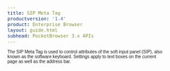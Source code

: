 ```yaml
---
title: SIP Meta Tag
productversion: '1.4'
product: Enterprise Browser
layout: guide.html
subhead: PocketBrowser 3.x APIs
---
```


The SIP Meta Tag is used to control attributes of the soft input panel (SIP), also known as the software keyboard. Settings apply to text boxes on the current page as well as the address bar. 

<html>
  <head>
    <META http-equiv="Content-Type" content="text/html; charset=utf-8">
    <style>
					body
					{
					font-family:verdana,arial,helvetica;
					font-size:x-small;
					margin:20;
					}
					h1
					{
					font-family:verdana,arial,helvetica;
					font-size:medium;
					font-weight:bold;
					}
					th
					{
					font-family:verdana,arial,helvetica;
					font-size:x-small;
					font-weight:bold;
					text-align:left;
					background-color:#CCCCCC;
					}
					td
					{
					font-family:verdana,arial,helvetica;
					font-size:x-small;
					text-align:left;
					}
					.clsRef
					{
					font-family:verdana,arial,helvetica;
					font-size:small;
					color:#003399;
					font-weight:bold;
					text-align:left;
					}
					.clsSyntax
					{
					font-family:courier;
					font-size:x-small;
					text-align:left;
					background-color:#ffffff;
					}
					.clsSyntaxHeadings
					{
					font-family:verdana,arial,helvetica;
					font-size:x-small;
					font-weight:bold;
					text-align:left;
					color:#000066;
					background-color:#efeff7;
					border-bottom: #c8cdde 1px solid;
					}
					.clsSyntaxCells
					{
					font-family:verdana,arial,helvetica;
					font-size:x-small;
					text-align:left;
					background-color:#f7f7ff;
					border-bottom: #d5d5d3 1px solid;
					}
				</style>
    <title>SIP</title><script type="text/javascript" language="Javascript">
					
					function ToggleSpan(SpanId, ImgID)
					{
						var path = '../Resources/'
					//Toggle the span view on or off
					var Rollup = document.all.item(SpanId);
					var RollupImg = document.all.item(ImgID);
					var ToggleExpand = path + 'ToggleExpand.gif';
					var ToggleCollapse = path + 'ToggleCollapse.gif';
					Rollup.style.display = (Rollup.style.display=='none' ? 'block' : 'none');
					RollupImg.src = (Rollup.style.display=='none' ? ToggleExpand : ToggleCollapse);
					}

					function CopyTemplate(sControl)
					{
					//Copy the template values held in the appropriate textarea to clipboard
					if (window.clipboardData)
					{
					window.clipboardData.setData("Text", document.all.item(sControl).value);
					}
					return false;
					}
					
				</script></head>
  <body topmargin="0" leftmargin="0" marginheight="0" marginwidth="0" bgcolor="#ffffff" text="#000000">
    <hr size="1">
    <div id="SyntaxSpan" style="display:block">
      <blockquote>
        <table class="clsSyntax" cellspacing="1" cellpadding="3" width="95%">
          <tr>
            <th class="clsSyntaxHeadings">SIP (META Tag) Syntax
						</th>
          </tr>
          <tr>
            <td class="clsSyntaxCells">
              <p>&lt;META HTTP-Equiv="SIP" content="[method / parameter]"&gt;</p>
            </td>
          </tr>
        </table>
      </blockquote><br></div>
    <div id="ParametersWOSpan" style="display:block">
      <blockquote>
				Items listed in this section indicate methods or, in some cases, indicate parameters which will be retrieved.
				<BR><BR><table class="clsSyntax" cellspacing="1" cellpadding="3" width="95%">
          <col width="10%">
          <col width="68%">
          <col width="22%">
          <tr>
            <th class="clsSyntaxHeadings">Name</th>
            <th class="clsSyntaxHeadings">Description</th>
            <th class="clsSyntaxHeadings">
              <table cellspacing="0" cellpadding="0">
                <tr>
                  <td width="85%" class="clsSyntaxHeadings" style="border-bottom-style: none;">Default Value</td>
                </tr>
              </table>
            </th>
          </tr>
          <tr>
            <td valign="top" class="clsSyntaxCells"><b>Manual</b></td>
            <td valign="top" class="clsSyntaxCells">When shown by the SIP Button, will show and hide when text boxes have focus (See Remarks)</td>
            <td valign="top" class="clsSyntaxCells">Device Specific</td>
          </tr>
          <tr>
            <td valign="top" class="clsSyntaxCells"><b>Automatic</b></td>
            <td valign="top" class="clsSyntaxCells">Shows and hides when text boxes have focus (See Remarks).  Applying SIP control Automatic will prevent SIP control Manual being applied in the same application.  To return to Manual SIP control you can press a hardware key.</td>
            <td valign="top" class="clsSyntaxCells">Device Specific</td>
          </tr>
        </table>
        <table cellspacing="1" cellpadding="3" width="95%">
          <col width="78%">
          <col width="8%">
          <col width="1%">
          <col width="5%">
          <col width="1%">
          <col width="5%">
          <col width="2%">
          <tr align="right">
            <td></td>
            <td valign="bottom" style="border-bottom-style: none;font-weight:normal;font-size:xx-small;"><nobr><b>Copy methods template to clipboard:</b></nobr></td>
            <td></td>
            <td valign="bottom" style="border-bottom-style: none;font-weight:normal;font-size:xx-small;"><nobr><img id="imgCopyDefaultsWO" alt="Copy META Tag template to clipboard" onclick="CopyTemplate('txtMETATemplateWO')" onmouseover="this.style.cursor='hand'" src="../Resources/CopyDefaults.gif">
									META Tags
								</nobr></td>
            <td></td>
            <td valign="middle" style="border-bottom-style: none;font-weight:normal;font-size:xx-small;"><nobr><img id="imgCopyDefaultsWO" alt="Copy Javascript template to clipboard" onclick="CopyTemplate('txtJavascriptTemplateWO')" onmouseover="this.style.cursor='hand'" src="../Resources/CopyDefaults.gif">
									Javascript
								</nobr></td>
            <td></td>
          </tr>
        </table>
        <div style="display:none"><textarea id="txtMETATemplateWO">&lt;!-- 
The SIP META Tag is used to control attributes of the soft input panel. Note that these settings apply to both text boxes on the current page as well as the address bar
--&gt;

&lt;!-- &lt;META HTTP-Equiv="SIP" Content="Manual"&gt; --&gt;      &lt;!-- When shown by the SIP Button, will show and hide when text boxes have focus (See Remarks) --&gt;
&lt;!-- &lt;META HTTP-Equiv="SIP" Content="Automatic"&gt; --&gt;      &lt;!-- Shows and hides when text boxes have focus (See Remarks).  Applying SIP control Automatic will prevent SIP control Manual being applied in the same application.  To return to Manual SIP control you can press a hardware key. --&gt;</textarea></div>
        <div style="display:none"><textarea id="txtJavascriptTemplateWO">&lt;script&gt;
   /*
   The SIP META Tag is used to control attributes of the soft input panel. Note that these settings apply to both text boxes on the current page as well as the address bar
   */

   function doSIPInit()
   {
      var objGeneric = new ActiveXObject("PocketBrowser.Generic");

      //objGeneric.InvokeMETAFunction('SIP', 'Manual');      /* When shown by the SIP Button, will show and hide when text boxes have focus (See Remarks) */
      //objGeneric.InvokeMETAFunction('SIP', 'Automatic');      /* Shows and hides when text boxes have focus (See Remarks).  Applying SIP control Automatic will prevent SIP control Manual being applied in the same application.  To return to Manual SIP control you can press a hardware key. */

   }
&lt;/script&gt;</textarea></div>
      </blockquote><br></div>
    <div id="ParametersWSpan" style="display:block">
      <blockquote>
				Items listed in this section indicate parameters, or attributes which can be set.
				<BR><BR><table class="clsSyntax" cellspacing="1" cellpadding="3" width="95%">
          <col width="20%">
          <col width="20%">
          <col width="38%">
          <col width="22%">
          <tr>
            <th class="clsSyntaxHeadings">Name</th>
            <th class="clsSyntaxHeadings">Possible Values</th>
            <th class="clsSyntaxHeadings">Description</th>
            <th class="clsSyntaxHeadings">
              <table cellspacing="0" cellpadding="0">
                <tr>
                  <td width="85%" class="clsSyntaxHeadings" style="border-bottom-style: none;">Default Value</td>
                </tr>
              </table>
            </th>
          </tr>
          <tr>
            <td valign="top" class="clsSyntaxCells"><b>Left:[Value]
													</b></td>
            <td valign="top" class="clsSyntaxCells">Horizontal position, in pixels</td>
            <td valign="top" class="clsSyntaxCells">Sets the horizontal position of the SIP in pixels</td>
            <td valign="top" class="clsSyntaxCells">Center of the screen</td>
          </tr>
          <tr>
            <td valign="top" class="clsSyntaxCells"><b>Top:[Value]
													</b></td>
            <td valign="top" class="clsSyntaxCells">Vertical position, in pixels</td>
            <td valign="top" class="clsSyntaxCells">Sets the vertical position of the SIP in pixels</td>
            <td valign="top" class="clsSyntaxCells">Bottom of the screen</td>
          </tr>
        </table>
        <table cellspacing="1" cellpadding="3" width="95%">
          <col width="78%">
          <col width="8%">
          <col width="1%">
          <col width="5%">
          <col width="1%">
          <col width="5%">
          <col width="2%">
          <tr align="right">
            <td></td>
            <td valign="bottom" style="border-bottom-style: none;font-weight:normal;font-size:xx-small;"><nobr><b>Copy parameters template to clipboard:</b></nobr></td>
            <td></td>
            <td valign="bottom" style="border-bottom-style: none;font-weight:normal;font-size:xx-small;"><nobr><img id="imgCopyDefaultsW" alt="Copy META Tag template to clipboard" onclick="CopyTemplate('txtMETATemplateW')" onmouseover="this.style.cursor='hand'" src="../Resources/CopyDefaults.gif">
									META Tags
								</nobr></td>
            <td></td>
            <td valign="middle" style="border-bottom-style: none;font-weight:normal;font-size:xx-small;"><nobr><img id="imgCopyDefaultsW" alt="Copy Javascript template to clipboard" onclick="CopyTemplate('txtJavascriptTemplateW')" onmouseover="this.style.cursor='hand'" src="../Resources/CopyDefaults.gif">
									Javascript
								</nobr></td>
            <td></td>
          </tr>
        </table>
        <div style="display:none"><textarea id="txtMETATemplateW">&lt;!-- 
The SIP META Tag is used to control attributes of the soft input panel. Note that these settings apply to both text boxes on the current page as well as the address bar
--&gt;

&lt;!-- &lt;META HTTP-Equiv="SIP" Content="Left:[Value]"&gt; --&gt;      &lt;!-- Sets the horizontal position of the SIP in pixels --&gt;
&lt;!-- &lt;META HTTP-Equiv="SIP" Content="Top:[Value]"&gt; --&gt;      &lt;!-- Sets the vertical position of the SIP in pixels --&gt;</textarea></div>
        <div style="display:none"><textarea id="txtJavascriptTemplateW">&lt;script&gt;
   /*
   The SIP META Tag is used to control attributes of the soft input panel. Note that these settings apply to both text boxes on the current page as well as the address bar
   */

   function doSIPInit()
   {
      var objGeneric = new ActiveXObject("PocketBrowser.Generic");

      //objGeneric.InvokeMETAFunction('SIP', 'Left:[Value]');      /* Sets the horizontal position of the SIP in pixels */
      //objGeneric.InvokeMETAFunction('SIP', 'Top:[Value]');      /* Sets the vertical position of the SIP in pixels */

   }
&lt;/script&gt;</textarea></div>
      </blockquote><br></div>
    
    <div id="ExamplesSpan" style="display:block">
      <blockquote>
        <p>The following example moves the SIP to sit at the bottom of a 1/4 VGA screen:</p>
        <table class="clsSyntax" cellspacing="1" cellpadding="3" width="95%">
          <tr>
            <td>
              <pre class="clsSyntaxCells">
&lt;META HTTP-Equiv="SIP" Content="Left:0;Top:240"&gt;
</pre>
            </td>
          </tr>
        </table>
        <table cellspacing="1" cellpadding="3" width="95%">
          <col width="85%">
          <col width="15%">
          <tr align="right">
            <td></td>
            <td valign="bottom" style="border-bottom-style: none;font-weight:normal;font-size:xx-small;"><nobr><img id="imgCopyDefaults" alt="Copy example to clipboard" onmouseover="this.style.cursor='hand'" src="../Resources/CopyDefaults.gif" onclick="CopyTemplate('ID0EJC');">
									Copy example to clipboard
								</nobr></td>
          </tr>
        </table>
        <div id="Examples" style="display:none"><textarea id="ID0EJC">&lt;!-- 
The following example moves the SIP to sit at the bottom of a 1/4 VGA screen:
--&gt;

&lt;META HTTP-Equiv="SIP" Content="Left:0;Top:240"&gt;
</textarea></div>
        <p>To completely disable the use fo the SIP it can be positioned off the visible area of the screen.</p>
        <table class="clsSyntax" cellspacing="1" cellpadding="3" width="95%">
          <tr>
            <td>
              <pre class="clsSyntaxCells">
&lt;META HTTP-Equiv="SIP" Content="Left:640;Top:0"&gt;
</pre>
            </td>
          </tr>
        </table>
        <table cellspacing="1" cellpadding="3" width="95%">
          <col width="85%">
          <col width="15%">
          <tr align="right">
            <td></td>
            <td valign="bottom" style="border-bottom-style: none;font-weight:normal;font-size:xx-small;"><nobr><img id="imgCopyDefaults" alt="Copy example to clipboard" onmouseover="this.style.cursor='hand'" src="../Resources/CopyDefaults.gif" onclick="CopyTemplate('ID0EQC');">
									Copy example to clipboard
								</nobr></td>
          </tr>
        </table>
        <div id="Examples" style="display:none"><textarea id="ID0EQC">&lt;!-- 
To completely disable the use fo the SIP it can be positioned off the visible area of the screen.
--&gt;

&lt;META HTTP-Equiv="SIP" Content="Left:640;Top:0"&gt;
</textarea></div>
        <p>The following example sets the SIP to manual:</p>
        <table class="clsSyntax" cellspacing="1" cellpadding="3" width="95%">
          <tr>
            <td>
              <pre class="clsSyntaxCells">
&lt;META HTTP-Equiv="SIP" Content="Manual"&gt;
</pre>
            </td>
          </tr>
        </table>
        <table cellspacing="1" cellpadding="3" width="95%">
          <col width="85%">
          <col width="15%">
          <tr align="right">
            <td></td>
            <td valign="bottom" style="border-bottom-style: none;font-weight:normal;font-size:xx-small;"><nobr><img id="imgCopyDefaults" alt="Copy example to clipboard" onmouseover="this.style.cursor='hand'" src="../Resources/CopyDefaults.gif" onclick="CopyTemplate('ID0EXC');">
									Copy example to clipboard
								</nobr></td>
          </tr>
        </table>
        <div id="Examples" style="display:none"><textarea id="ID0EXC">&lt;!-- 
The following example sets the SIP to manual:
--&gt;

&lt;META HTTP-Equiv="SIP" Content="Manual"&gt;
</textarea></div>
      </blockquote>
    </div>
    <div id="RemarksSpan" style="display:block">
      <blockquote>
        <DIV class="clsRef">Applicable Platforms</DIV>
        <DIV style="font-family:verdana,arial,helvetica;font-size:x-small;">Manual and Automatic methods apply only to Windows Mobile.
			</DIV>
        <pre style="font-family:courier;font-size:small;"></pre>
        <DIV class="clsRef">Disabling the SIP</DIV>
        <DIV style="font-family:verdana,arial,helvetica;font-size:x-small;">
			If you want to completely disable to the use of the SIP, set it to appear off the visible area of the screen (see example above).
			</DIV>
        <pre style="font-family:courier;font-size:small;"></pre>
        <DIV class="clsRef">Interaction with Hardware Keyboard</DIV>
        <DIV style="font-family:verdana,arial,helvetica;font-size:x-small;">The SIP used is the standard keyboard input panel supplied with Windows.  Certain incompatibilities exist when using the software keyboard on a device which also has a hardware keyboard though this will have no impact on the average user.  For example moving the SIP will reset the alpha or function key (orange or blue key) lock and using the orange or blue keys may reset the position of the SIP on certain devices.  Also note that if you press a hardware key the SIP will disappear and you will need to press the SIP button again to get it to appear (or invoke the SIP control Automatic state again)</DIV>
        <pre style="font-family:courier;font-size:small;"></pre>
      </blockquote><br></div>
    <div id="InfoSpan" style="display:block">
      <blockquote>
        <table>
          <tr>
            <th>Supported Platforms</th>
            <td>Windows CE, Windows Mobile.  Manual and Automatic do not apply for Windows CE</td>
          </tr>
          <tr>
            <th>Persistence</th>
            <td>This tag is persistent.  Moving the SIP may also persist after PocketBrowser has been shut down, depedant on Operating System.</td>
          </tr>
          <tr>
            <th>Minimum Requirements</th>
            <td>None.</td>
          </tr>
        </table>
      </blockquote><br></div>
    <div id="DefaultParamsSpan" style="display:none">
      <pre><textarea id="DefaultParameters"></textarea></pre>
    </div>
  </body>
</html>
